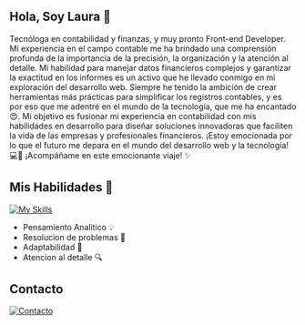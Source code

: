 ## Hola, Soy Laura 👋
Tecnóloga en contabilidad y finanzas, y muy pronto Front-end Developer. 
Mi experiencia en el campo contable me ha brindado una comprensión profunda de la importancia de la precisión, la organización y la atención al detalle. 
Mi habilidad para manejar datos financieros complejos y garantizar la exactitud en los informes es un activo que he llevado conmigo en mi exploración del desarrollo web.
Siempre he tenido la ambición de crear herramientas más prácticas para simplificar los registros contables, y es por eso que me adentré en el mundo de la tecnología, 
que me ha encantado 😍. 
Mi objetivo es fusionar mi experiencia en contabilidad con mis habilidades en desarrollo para diseñar soluciones innovadoras que faciliten la vida de las empresas 
y profesionales financieros. 
¡Estoy emocionada por lo que el futuro me depara en el mundo del desarrollo web y la tecnología! 💻🚀 
¡Acompáñame en este emocionante viaje! ✨

## Mis Habilidades :muscle:
  [![My Skills](https://skillicons.dev/icons?i=js,html,css,figma,firebase,git,nodejs,vscode)](https://skillicons.dev)

- Pensamiento Analitico :bulb:
- Resolucion de problemas :wrench:
- Adaptabilidad 🔄 
- Atencion al detalle :mag:

## Contacto
[![Contacto](https://skillicons.dev/icons?i=linkedin)](www.linkedin.com/in/laura-joya-5a78b0249)
